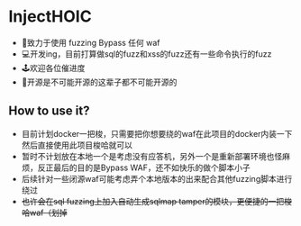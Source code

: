 # InjectHOIC
- 🧱致力于使用 fuzzing Bypass 任何 waf
- 💻开发ing，目前打算做sql的fuzz和xss的fuzz还有一些命令执行的fuzz
- 🕹️欢迎各位催进度
- 👻开源是不可能开源的这辈子都不可能开源的

## How to use it?
- 目前计划docker一把梭，只需要把你想要绕的waf在此项目的docker内装一下然后直接使用此项目梭哈就可以
- 暂时不计划放在本地一个是考虑没有应答机，另外一个是重新部署环境也怪麻烦，反正最后的目的是Bypass WAF，还不如快乐的做个脚本小子
- 后续针对一些闭源waf可能考虑弄个本地版本的出来配合其他fuzzing脚本进行绕过
- ~~也许会在sql fuzzing上加入自动生成sqlmap tamper的模块，更便捷的一把梭哈waf（划掉~~
